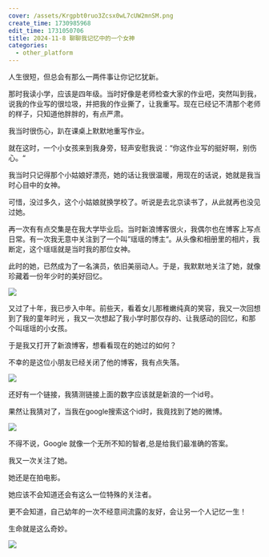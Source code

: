 ```yaml
---
cover: /assets/Krgpbt0ruo3Zcsx0wL7cUW2mnSM.png
create_time: 1730985968
edit_time: 1731050706
title: 2024-11-8 聊聊我记忆中的一个女神
categories:
  - other_platform
---
```



人生很短，但总会有那么一两件事让你记忆犹新。

那时我读小学，应该是四年级。当时好像是老师检查大家的作业吧，突然叫到我，说我的作业写的很垃圾，并把我的作业撕了，让我重写。现在已经记不清那个老师的样子，只知道他胖胖的，有点严肃。

我当时很伤心，趴在课桌上默默地重写作业。

就在这时，一个小女孩来到我身旁，轻声安慰我说：“你这作业写的挺好啊，别伤心。“

我当时只记得那个小姑娘好漂亮，她的话让我很温暖，用现在的话说，她就是我当时心目中的女神。

可惜，没过多久，这个小姑娘就换学校了。听说是去北京读书了，从此就再也没见过她。

再一次有有点交集是在我大学毕业后。当时新浪博客很火，我偶尔也在博客上写点日常。有一次我无意中关注到了一个叫”瑶瑶的博主“。从头像和相册里的相片，我断定，这个瑶瑶就是当时我的那位女神。

此时的她，已然成为了一名演员，依旧美丽动人。于是，我默默地关注了她，就像珍藏着一份年少时的美好回忆。 

<img src="/assets/Xga1b0uWHoGdFCxdxxzc4IilnSc.png" src-width="265" class="markdown-img m-auto" src-height="103" align="center"/>

又过了十年，我已步入中年。前些天，看着女儿那稚嫩纯真的笑容，我又一次回想到了我的童年时光 ，我又一次想起了我小学时那仅存的、让我感动的回忆，和那个叫瑶瑶的小女孩。

于是我又打开了新浪博客，想看看现在的她过的如何？

不幸的是这位小朋友已经关闭了他的博客，我有点失落。

<img src="/assets/TMBYbJXC8oF17PxaHkpc4c6jnpe.png" src-width="793" class="markdown-img m-auto" src-height="422" align="center"/>

还好有一个链接，我猜测链接上面的数字应该就是新浪的一个id号。

果然让我猜对了，当我在google搜索这个id时，我竟找到了她的微博。

<img src="/assets/QqNLbsMCYozgk5xLwcpcdFrOnKh.png" src-width="592" class="markdown-img m-auto" src-height="226" align="center"/>

不得不说，Google 就像一个无所不知的智者,总是给我们最准确的答案。

我又一次关注了她。

她还是在拍电影。

她应该不会知道还会有这么一位特殊的关注者。

更不会知道，自己幼年的一次不经意间流露的友好，会让另一个人记忆一生！

生命就是这么奇妙。

<img src="/assets/TmdZbeqPBonKUhxBbqYcHphRnpb.jpeg" src-width="580" class="markdown-img m-auto" src-height="580" align="center"/>

